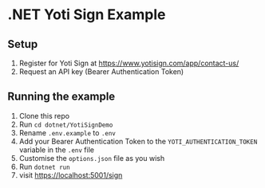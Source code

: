 # .NET Yoti Sign Example

## Setup

1) Register for Yoti Sign at <https://www.yotisign.com/app/contact-us/>
1) Request an API key (Bearer Authentication Token)

## Running the example

1) Clone this repo
1) Run `cd dotnet/YotiSignDemo`
1) Rename `.env.example` to `.env`
1) Add your Bearer Authentication Token to the `YOTI_AUTHENTICATION_TOKEN` variable in the `.env` file
1) Customise the `options.json` file as you wish
1) Run `dotnet run`
1) visit <https://localhost:5001/sign>

